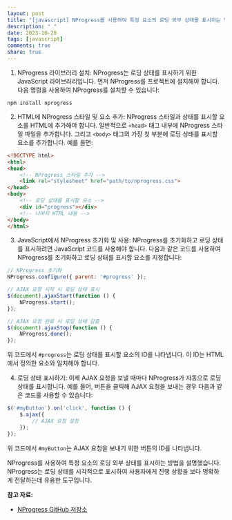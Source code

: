 ```yaml
---
layout: post
title: "[javascript] NProgress를 사용하여 특정 요소의 로딩 외부 상태를 표시하는 방법은?"
description: " "
date: 2023-10-20
tags: [javascript]
comments: true
share: true
---
```


1. NProgress 라이브러리 설치: NProgress는 로딩 상태를 표시하기 위한 JavaScript 라이브러리입니다. 먼저 NProgress를 프로젝트에 설치해야 합니다. 다음 명령을 사용하여 NProgress를 설치할 수 있습니다:

```shell
npm install nprogress
```

2. HTML에 NProgress 스타일 및 요소 추가: NProgress 스타일과 상태를 표시할 요소를 HTML에 추가해야 합니다. 일반적으로 `<head>` 태그 내부에 NProgress 스타일 파일을 추가합니다. 그리고 `<body>` 태그의 가장 첫 부분에 로딩 상태를 표시할 요소를 추가합니다. 예를 들면:

```html
<!DOCTYPE html>
<html>
<head>
    <!-- NProgress 스타일 추가 -->
    <link rel="stylesheet" href="path/to/nprogress.css">
</head>
<body>
    <!-- 로딩 상태를 표시할 요소 -->
    <div id="progress"></div>
    <!-- 나머지 HTML 내용 -->
</body>
</html>
```

3. JavaScript에서 NProgress 초기화 및 사용: NProgress를 초기화하고 로딩 상태를 표시하려면 JavaScript 코드를 사용해야 합니다. 다음과 같은 코드를 사용하여 NProgress를 초기화하고 로딩 상태를 표시할 요소를 지정합니다:

```javascript
// NProgress 초기화
NProgress.configure({ parent: '#progress' });

// AJAX 요청 시작 시 로딩 상태 표시
$(document).ajaxStart(function () {
    NProgress.start();
});

// AJAX 요청 완료 시 로딩 상태 감춤
$(document).ajaxStop(function () {
    NProgress.done();
});
```

위 코드에서 `#progress`는 로딩 상태를 표시할 요소의 ID를 나타냅니다. 이 ID는 HTML에서 정의한 요소와 일치해야 합니다.

4. 로딩 상태 표시하기: 이제 AJAX 요청을 보낼 때마다 NProgress가 자동으로 로딩 상태를 표시합니다. 예를 들어, 버튼을 클릭해 AJAX 요청을 보내는 경우 다음과 같은 코드를 사용할 수 있습니다:

```javascript
$('#myButton').on('click', function () {
    $.ajax({
        // AJAX 요청 설정
    });
});
```

위 코드에서 `#myButton`는 AJAX 요청을 보내기 위한 버튼의 ID를 나타냅니다.

NProgress를 사용하여 특정 요소의 로딩 외부 상태를 표시하는 방법을 설명했습니다. NProgress는 로딩 상태를 시각적으로 표시하여 사용자에게 진행 상황을 보다 명확하게 전달하는데 유용한 도구입니다.

**참고 자료:**
- [NProgress GitHub 저장소](https://github.com/rstacruz/nprogress)
